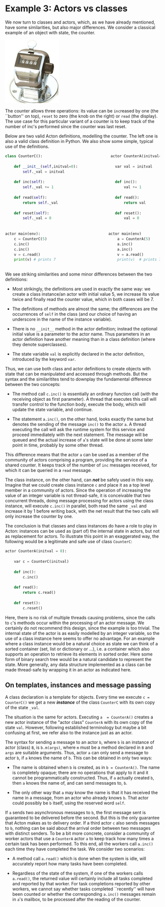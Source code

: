 # Example 3: Actors vs classes

We now turn to classes and actors, which, as we have already mentioned, 
have some similarities, but also major differences. We consider a 
classical example of an object with state, the counter. 

![Counter](images/counter.png)
 
The counter allows three operations: its value can be `inc`reased
by one (the ``button'' on top), `reset` to zero (the knob on the right) or
`read` (the display). The use case for this particular variant of a counter is
to keep track of the number of inc's performed since the counter was last reset.
 
Below are two valid Acton definitions, modelling the counter. The left
one is also a valid class definition in Python. We also show some
simple, typical use of the definitions.

```py
class CounterC():                               actor CounterA(initval=0):
                                           
    def __init__(self,initval=0):                 var val = initval
        self._val = initval                
                                           
    def inc(self):                                def inc():
        self._val += 1                                val += 1
                                           
    def read(self):                               def read():
        return self._val                              return val
                                              
    def reset(self):                              def reset():
        self._val = 0                                 val = 0
                                           

actor main(env):                               actor main(env)             
    c = CounterC(5)                                a = CounterA(5)
    c.inc()                                        a.inc()
    c.inc()                                        a.inc()
    v = c.read()                                   v = a.read()
    print(v) # prints 7                            print(v)  # prints 7
                                           
```
 
We see striking similarities and some minor differences between the two
definitions:
* Most strikingly, the definitions are used in exactly the same way: we
  create a class instance/an actor with initial value 5, we increase its
  value twice and finally read the counter value, which in both cases
  will be 7.

* The definitions of methods are almost
  the same; the differences are the occurrences of `self` in the
  class (and our choice of having an underscore in the name of the
  instance variable).

* There is no `__init__` method in the actor definition;
  instead the optional initial value is a parameter to the actor name.
  Thus parameters in an actor definition have another meaning than in a class
  definition (where they denote superclasses).
 
* The state variable `val` is explicitly declared in the actor definition,
  introduced by the keyword `var`.
 
Thus, we can use both class and actor definitions to create objects with
state that can be manipulated and accessed through methods. But the
syntax and the similaritites tend to downplay the fundamental difference
between the two concepts:

* The method call `c.inc()` is essentially an ordinary function
  call (with the receiving object as first parameter). A thread that
  executes this call will transfer control to the function body, execute
  the body, which will update the state variable, and continue.

* The statement `a.inc()`, on the other hand, looks exactly the
  same but denotes the sending of the message `inc()` to the
  actor `a`. A thread executing the call will ask the runtime
  system for this service and proceed immediately with the next
  statement. The message will be queued and the actual increase of
  `a`'s state will be done at some later point in time,
  probably by some other thread.
 
This difference means that the actor `a` can be used as a member
of the community of actors comprising a program, providing the service
of a shared counter. It keeps track of the number of `inc`
messages received, for which it can be queried in a `read` message.
 
The class instance, on the other hand, can ***not*** be safely used in this
way. Imagine that we could create class instance `c` and place it as a
top level member in a community of actors. Since the operation of
increasing the value of an integer variable is not thread-safe, it is
conceivable that two concurrent threads, doing message processing for
actors using the class instance, will execute `c.inc()` in
parallel, both read the same `_val` and increase it by 1 before
writing back, with
the net result that the two calls will only increase the counter by one.
 
The conclusion is that classes and class instances do have a role to
play in Acton: instances can be used as (part of) the internal
state in actors, but not as replacement for actors. To illustrate this
point in an exaggerated way, the following would be a legitimate and
safe use of class `CounterC`:
 
```py
actor CounterA(initval = 0):

    var c = CounterC(initval)

    def inc():
        c.inc()

    def read():
        return c.read()

    def reset():
        c.reset()
```
 
Here, there is no risk of multiple threads causing problems, since the
calls to `c`'s methods occur within the processing of an
actor message. We certainly do not recommend this design, since the
example is too trivial. The internal
state of the actor is as easily modelled by an integer variable, so the
use of a class instance here seems to offer no advantage. For an
example where a class instance would be a natural choice as
state we can think of a sorted container (set, list or dictionary or
...), i.e. a container which also supports an operation to retrieve its
elements in sorted order. Here some form of binary search tree would be a
natural candidate to represent the state. More generally, any data
structure implemented as a class can be made thread-safe by wrapping
it in an actor as indicated here.

## On templates, instances and message passing
 
A class declaration is a template for
objects. Every time we execute `c = CounterC()` we get a new
***instance*** of the class `CounterC` with its own copy of
the state `_val`.
 
The situation is the same for actors. Executing `a  =
CounterA()` creates a new actor instance of the "actor class"
`CounterA` with its own copy of the
state `val`. However, following established terminology but
maybe a bit confusing at first, we refer also to the instance just as an actor.
 
The syntax for sending a message to an actor `b`,
where `b` is an instance of actor (class) `B`, is
`b.m(args)`, where `m` must be a method declared in `B`
and `args` are suitable arguments. Thus, actor 
`a` can only send a message to actor
`b`, if `a`  knows the name of 
`b`. This can be obtained in only two ways:

* The name is obtained when `b` is created, as in 
  `b = CounterA()`. The name is completely opaque; there are no
  operations that apply to it and it cannot be programmatically
  constructed. Thus, if  `a`  actually created
  `b`, then `a` knows the name of, and can send messages
  to, `b`.

* The only other way that `a` may know the name
  is that it has received the name in a message, from an actor who
  already knows `b`. That actor could possibly be `b`
  itself, using the reserved word `self`.

If `a` sends two asynchronous
messages to `b`, the first message sent is guaranteed to be delivered
before the second. But this is the only guarantee that Acton makes as
to delivery order. If a third actor `c` also sends messages to
`b`, nothing can be said about the arrival order between two
messages with distinct senders. To be a bit more concrete, consider a
community of worker actors that use a `CounterA` actor `a` to keep track
how many times a certain task has been performed. To this end, all the 
workers call `a.inc()` each time they have completed the
task. We consider two scenarios:

* A method call `a.read()` which is done when 
  the system is idle, will accurately report how many tasks have
  been completed.

* Regardless of the state of the system, if one of the workers
  calls `a.read()`, the returned value will certainly include
  all tasks completed and reported by that worker. For task
  completions reported by other workers, we cannot say whether 
  tasks completed ``recently'' will have been counted or whether the
  corresponding `a.inc()` messages remain in `a`'s
  mailbox, to be processed after the reading of the counter.

